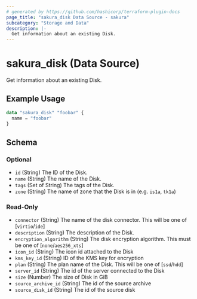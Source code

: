 ```yaml
---
# generated by https://github.com/hashicorp/terraform-plugin-docs
page_title: "sakura_disk Data Source - sakura"
subcategory: "Storage and Data"
description: |-
  Get information about an existing Disk.
---
```


# sakura_disk (Data Source)

Get information about an existing Disk.

## Example Usage

```terraform
data "sakura_disk" "foobar" {
  name = "foobar"
}
```

<!-- schema generated by tfplugindocs -->
## Schema

### Optional

- `id` (String) The ID of the Disk.
- `name` (String) The name of the Disk.
- `tags` (Set of String) The tags of the Disk.
- `zone` (String) The name of zone that the Disk is in (e.g. `is1a`, `tk1a`)

### Read-Only

- `connector` (String) The name of the disk connector. This will be one of [`virtio`/`ide`]
- `description` (String) The description of the Disk.
- `encryption_algorithm` (String) The disk encryption algorithm. This must be one of [`none`/`aes256_xts`]
- `icon_id` (String) The icon id attached to the Disk
- `kms_key_id` (String) ID of the KMS key for encryption
- `plan` (String) The plan name of the Disk. This will be one of [`ssd`/`hdd`]
- `server_id` (String) The id of the server connected to the Disk
- `size` (Number) The size of Disk in GiB
- `source_archive_id` (String) The id of the source archive
- `source_disk_id` (String) The id of the source disk
